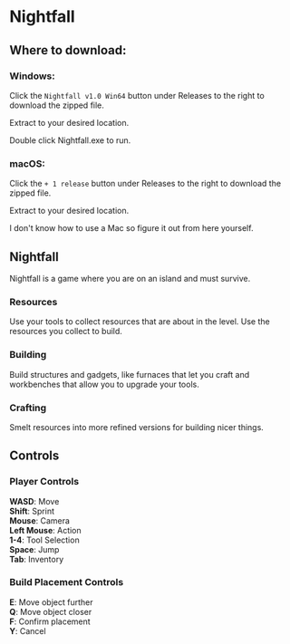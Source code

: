 # Nightfall
## Where to download:
### Windows:
Click the ``Nightfall v1.0 Win64`` button under Releases to the right to download the zipped file.

Extract to your desired location.

Double click Nightfall.exe to run.
### macOS:
Click the ``+ 1 release`` button under Releases to the right to download the zipped file.

Extract to your desired location.

I don't know how to use a Mac so figure it out from here yourself.
## Nightfall
Nightfall is a game where you are on an island and must survive. 
### Resources
Use your tools to collect resources that are about in the level. Use the resources you collect to build.
### Building
Build structures and gadgets, like furnaces that let you craft and workbenches that allow you to upgrade your tools.
### Crafting
Smelt resources into more refined versions for building nicer things. 
## Controls
### Player Controls
**WASD**: Move  
**Shift**: Sprint  
**Mouse**: Camera  
**Left Mouse**: Action  
**1-4**: Tool Selection  
**Space**: Jump  
**Tab**: Inventory  
### Build Placement Controls
**E**: Move object further  
**Q**: Move object closer  
**F**: Confirm placement  
**Y**: Cancel  
